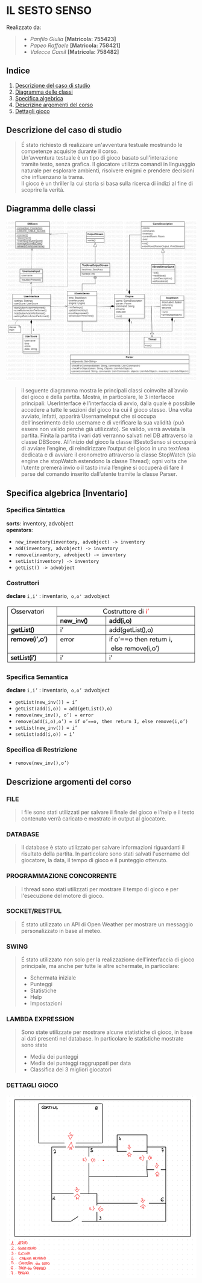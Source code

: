 # IL SESTO SENSO
Realizzato da: <br>
> * _Panfilo Giulia_ **[Matricola: 755423]**
> * _Papeo Raffaele_ **[Matricola: 758421]**
> * _Valecce Camil_ **[Matricola: 758482]**

## Indice
1. [Descrizione del caso di studio](#descrizione-del-caso-di-studio)
2. [Diagramma delle classi](#diagramma-delle-classi)
3. [Specifica algebrica](#specifica-algebrica)
4. [Descrizine argomenti del corso](#descrizione-argomenti-del-corso)
5. [Dettagli gioco](#dettagli-gioco)



## Descrizione del caso di studio

> É stato richiesto di realizzare un'avventura testuale mostrando le 
> competenze acquisite durante il corso. <br>
> Un'avventura testuale è un tipo di gioco basato sull'interazione tramite testo, senza grafica.
> Il giocatore utilizza comandi in linguaggio naturale per esplorare ambienti, risolvere enigmi e prendere decisioni che influenzano la trama. <br>
> Il gioco è un thriller la cui storia si basa sulla ricerca di indizi
> al fine di scoprire la verità.
## Diagramma delle classi

![](./img/Main.jpg)

>il seguente diagramma mostra le principali classi coinvolte all’avvio del gioco e della partita. Mostra, in particolare, le 3 interfacce principali: UserInterface è l’interfaccia di avvio, dalla quale è possibile accedere a tutte le sezioni del gioco tra cui il gioco stesso. Una volta avviato, infatti, apparirà UsernameInput che si occupa dell’inserimento dello username e di verificare la sua validità (può essere non valido perché già utilizzato). Se valido, verrà avviata la partita.
Finita la partita i vari dati verranno salvati nel DB attraverso la classe DBScore.
All'inizio del gioco la classe IlSestoSenso si occuperà di avviare l’engine, di reindirizzare l’output del gioco in una textArea dedicata e di avviare il cronometro attraverso la classe StopWatch (sia engine che stopWatch estendono la classe Thread); ogni volta che l’utente premerà invio o il tasto invia l’engine si occuperà di fare il parse del comando inserito dall’utente tramite la classe Parser.

## Specifica algebrica [Inventario]

### Specifica Sintattica
**sorts**: inventory, advobject <br>
**operators**:
* `new_inventory(inventory, advobject) -> inventory` 
* `add(inventory, advobject) -> inventory`
* `remove(inventory, advobject) -> inventory`
* `setList(inventory) -> inventory`
* `getList() -> advobject`

### Costruttori
**declare** `i,i'` : inventario,` o,o'` :advobject

![](./img/tabellaCostruttori.jpg)

### Specifica Semantica
**declare** `i,i’` : inventario,` o,o’` :advobject

* `getList(new_inv()) = i’`
* `getList(add(i,o)) = add(getList(),o)`
* `remove(new_inv(), o’) = error`
* `remove(add(i,o),o’) = if o’==o, then return I, else remove(i,o’)`
* `setList(new_inv()) = i’`
* `setList(add(i,o)) = i’`

### Specifica di Restrizione

* `remove(new_inv(),o’)`


## Descrizione argomenti del corso

### FILE
> I file sono stati utilizzati per salvare il finale del gioco e l'help e 
> il testo contenuto verrà caricato e mostrato in output al giocatore.

### DATABASE
> Il database è stato utilizzato per salvare informazioni riguardanti il risultato
> della partita. In particolare sono stati salvati l'username del giocatore, la data,
> il tempo di gioco e il punteggio ottenuto.

### PROGRAMMAZIONE CONCORRENTE
> I thread sono stati utilizzati per mostrare il tempo di gioco e per l'esecuzione
> del motore di gioco.

### SOCKET/RESTFUL
> É stato utilizzato un API di Open Weather per mostrare un messaggio personalizzato 
> in base al meteo.

### SWING
> É stato utilizzato non solo per la realizzazione dell'interfaccia di gioco principale,
> ma anche per tutte le altre schermate, in particolare:
> * Schermata iniziale
> * Punteggi
> * Statistiche
> * Help
> * Impostazioni

### LAMBDA EXPRESSION
> Sono state utilizzate per mostrare alcune statistiche di gioco, in base ai dati
> presenti nel database. In particolare le statistiche mostrate sono state
> * Media dei punteggi
> * Media dei punteggi raggruppati per data
> * Classifica dei 3 migliori giocatori

### DETTAGLI GIOCO

![](./img/mappa.png)

